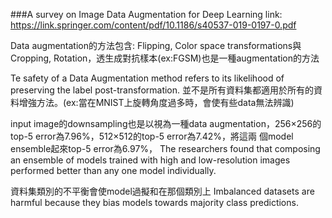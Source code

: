 ###A survey on Image Data Augmentation for Deep Learning
link: https://link.springer.com/content/pdf/10.1186/s40537-019-0197-0.pdf


Data augmentation的方法包含: Flipping, Color space transformations與Cropping, Rotation，透生成對抗樣本(ex:FGSM)也是一種augmentation的方法

Te safety of a Data Augmentation method refers to its likelihood
of preserving the label post-transformation. 
並不是所有資料集都適用於所有的資料增強方法。(ex:當在MNIST上旋轉角度過多時，會使有些data無法辨識)

input image的downsampling也是以視為一種data augmentation，256×256的top-5 error為7.96%，512×512的top-5 error為7.42%，將這兩
個model ensemble起來top-5 error為6.97%，
The researchers found that composing an ensemble of models trained with high and low-resolution images performed
better than any one model individually.

資料集類別的不平衡會使model過擬和在那個類別上
Imbalanced datasets are harmful because they bias models towards majority class predictions. 
